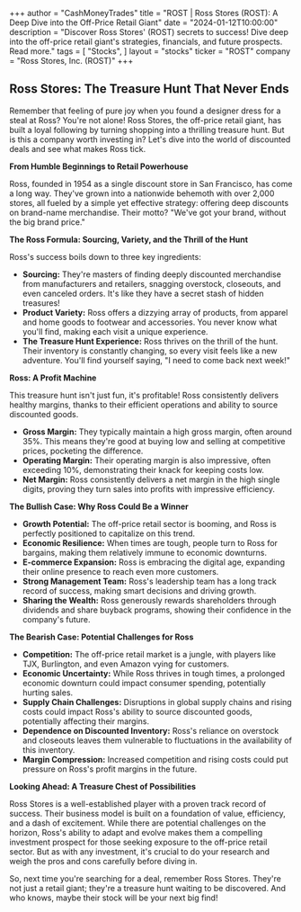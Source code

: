 +++
author = "CashMoneyTrades"
title = "ROST |  Ross Stores (ROST): A Deep Dive into the Off-Price Retail Giant"
date = "2024-01-12T10:00:00"
description = "Discover Ross Stores' (ROST) secrets to success! Dive deep into the off-price retail giant's strategies, financials, and future prospects. Read more."
tags = [
"Stocks",
]
layout = "stocks"
ticker = "ROST"
company = "Ross Stores, Inc. (ROST)"
+++
        


## Ross Stores: The Treasure Hunt That Never Ends

Remember that feeling of pure joy when you found a designer dress for a steal at Ross? You're not alone! Ross Stores, the off-price retail giant, has built a loyal following by turning shopping into a thrilling treasure hunt. But is this a company worth investing in? Let's dive into the world of discounted deals and see what makes Ross tick.

**From Humble Beginnings to Retail Powerhouse**

Ross, founded in 1954 as a single discount store in San Francisco, has come a long way.  They've grown into a nationwide behemoth with over 2,000 stores, all fueled by a simple yet effective strategy: offering deep discounts on brand-name merchandise.  Their motto? "We've got your brand, without the big brand price." 

**The Ross Formula:  Sourcing, Variety, and the Thrill of the Hunt**

Ross's success boils down to three key ingredients:

* **Sourcing:** They're masters of finding deeply discounted merchandise from manufacturers and retailers, snagging overstock, closeouts, and even canceled orders. It's like they have a secret stash of hidden treasures!
* **Product Variety:** Ross offers a dizzying array of products, from apparel and home goods to footwear and accessories.  You never know what you'll find, making each visit a unique experience.
* **The Treasure Hunt Experience:**  Ross thrives on the thrill of the hunt.  Their inventory is constantly changing, so every visit feels like a new adventure.  You'll find yourself saying, "I need to come back next week!" 

**Ross:  A Profit Machine**

This treasure hunt isn't just fun, it's profitable!  Ross consistently delivers healthy margins, thanks to their efficient operations and ability to source discounted goods. 

* **Gross Margin:** They typically maintain a high gross margin, often around 35%.  This means they're good at buying low and selling at competitive prices, pocketing the difference.
* **Operating Margin:**  Their operating margin is also impressive, often exceeding 10%, demonstrating their knack for keeping costs low.
* **Net Margin:**  Ross consistently delivers a net margin in the high single digits, proving they turn sales into profits with impressive efficiency.

**The Bullish Case:  Why Ross Could Be a Winner**

* **Growth Potential:** The off-price retail sector is booming, and Ross is perfectly positioned to capitalize on this trend. 
* **Economic Resilience:**  When times are tough, people turn to Ross for bargains, making them relatively immune to economic downturns.
* **E-commerce Expansion:** Ross is embracing the digital age, expanding their online presence to reach even more customers.
* **Strong Management Team:**  Ross's leadership team has a long track record of success, making smart decisions and driving growth.
* **Sharing the Wealth:** Ross generously rewards shareholders through dividends and share buyback programs, showing their confidence in the company's future.

**The Bearish Case:  Potential Challenges for Ross**

* **Competition:** The off-price retail market is a jungle, with players like TJX, Burlington, and even Amazon vying for customers.
* **Economic Uncertainty:**  While Ross thrives in tough times, a prolonged economic downturn could impact consumer spending, potentially hurting sales.
* **Supply Chain Challenges:**  Disruptions in global supply chains and rising costs could impact Ross's ability to source discounted goods, potentially affecting their margins.
* **Dependence on Discounted Inventory:**  Ross's reliance on overstock and closeouts leaves them vulnerable to fluctuations in the availability of this inventory.
* **Margin Compression:**  Increased competition and rising costs could put pressure on Ross's profit margins in the future. 

**Looking Ahead:  A Treasure Chest of Possibilities**

Ross Stores is a well-established player with a proven track record of success.  Their business model is built on a foundation of value, efficiency, and a dash of excitement.  While there are potential challenges on the horizon, Ross's ability to adapt and evolve makes them a compelling investment prospect for those seeking exposure to the off-price retail sector.  But as with any investment, it's crucial to do your research and weigh the pros and cons carefully before diving in. 

So, next time you're searching for a deal, remember Ross Stores.  They're not just a retail giant; they're a treasure hunt waiting to be discovered.  And who knows, maybe their stock will be your next big find! 

        